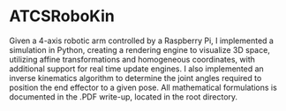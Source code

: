 # ATCSRoboKin

Given a 4-axis robotic arm controlled by a Raspberry Pi, I implemented a simulation in Python, creating a rendering engine to visualize 3D space, utilizing affine transformations and homogeneous coordinates, with additional support for real time update engines. I also implemented an inverse kinematics algorithm to determine the joint angles required to position the end effector to a given pose. All mathematical formulations is documented in the .PDF write-up, located in the root directory.
